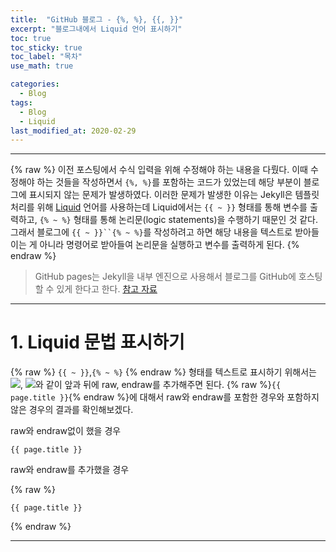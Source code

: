 ```yaml
---
title:  "GitHub 블로그 - {%, %}, {{, }}"
excerpt: "블로그내에서 Liquid 언어 표시하기"
toc: true
toc_sticky: true
toc_label: "목차"
use_math: true

categories: 
  - Blog
tags: 
  - Blog
  - Liquid
last_modified_at: 2020-02-29
---
```


***
{% raw %}
이전 포스팅에서 수식 입력을 위해 수정해야 하는 내용을 다뤘다. 이때 수정해야 하는 것들을 작성하면서 `{%, %}`를 포함하는 코드가 있었는데 해당 부분이 블로그에 표시되지 않는 문제가 발생하였다. 이러한 문제가 발생한 이유는 Jekyll은 템플릿 처리를 위해 [Liquid] 언어를 사용하는데 Liquid에서는 `{{ ~ }}` 형태를 통해 변수를 출력하고, `{% ~ %}` 형태를 통해 논리문(logic statements)을 수행하기 때문인 것 같다. 그래서 블로그에 `{{ ~ }}``{% ~ %}`를 작성하려고 하면 해당 내용을 텍스트로 받아들이는 게 아니라 명령어로 받아들여 논리문을 실행하고 변수를 출력하게 된다.
{% endraw %}

> GitHub pages는 Jekyll을 내부 엔진으로 사용해서 블로그를 GitHub에 호스팅할 수 있게 한다고 한다. [참고 자료][Jekyll 참고]

***

# 1. Liquid 문법 표시하기
{% raw %}
`{{ ~ }}`,`{% ~ %}`
{% endraw %}
형태를 텍스트로 표시하기 위해서는 <img src="{{ site.url }}{{ site.baseurl }}/assets/images/4.blog_liquid/1_sentence1.png">, <img src="{{ site.url }}{{ site.baseurl }}/assets/images/4.blog_liquid/1_sentence2.png">와 같이 앞과 뒤에 raw, endraw를 추가해주면 된다.
{% raw %}`{{ page.title }}`{% endraw %}에 대해서 raw와 endraw를 포함한 경우와 포함하지 않은 경우의 결과를 확인해보겠다.

raw와 endraw없이 했을 경우

```
{{ page.title }}
```

raw와 endraw를 추가했을 경우

{% raw %}
```
{{ page.title }}
```
{% endraw %}

***


[Liquid]: https://jekyllrb.com/docs/liquid/
[참고자료]: https://stackoverflow.com/questions/24102498/escaping-double-curly-braces-inside-a-markdown-code-block-in-jekyll

[Jekyll 참고]: https://github.com/gud2great/unistclub/wiki/%EC%A7%80%ED%82%AC(Jekyll)%EC%9D%84-%EC%9D%B4%EC%9A%A9%ED%95%9C-%EA%B8%B0%EC%88%A0%EB%B8%94%EB%A1%9C%EA%B7%B8-%EB%A7%8C%EB%93%A4%EA%B8%B0